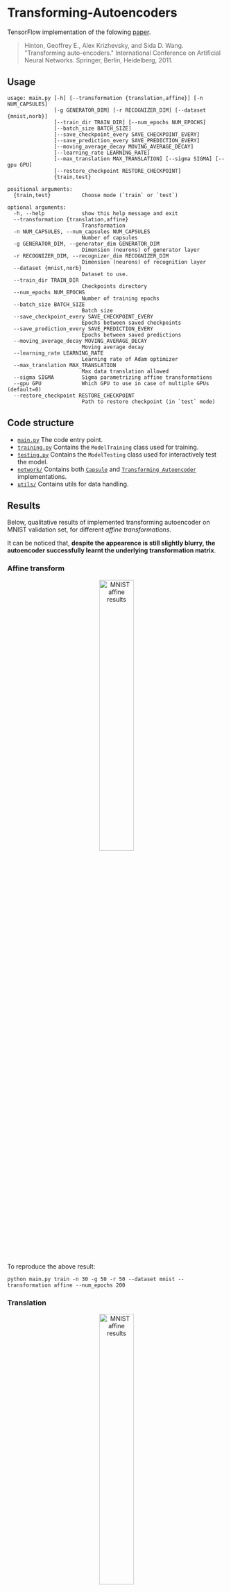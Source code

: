 # Transforming-Autoencoders

TensorFlow implementation of the folowing [paper](http://www.cs.toronto.edu/~fritz/absps/transauto6.pdf).

> Hinton, Geoffrey E., Alex Krizhevsky, and Sida D. Wang. "Transforming auto-encoders." International Conference on Artificial Neural Networks. Springer, Berlin, Heidelberg, 2011.

## Usage

````
usage: main.py [-h] [--transformation {translation,affine}] [-n NUM_CAPSULES]
               [-g GENERATOR_DIM] [-r RECOGNIZER_DIM] [--dataset {mnist,norb}]
               [--train_dir TRAIN_DIR] [--num_epochs NUM_EPOCHS]
               [--batch_size BATCH_SIZE]
               [--save_checkpoint_every SAVE_CHECKPOINT_EVERY]
               [--save_prediction_every SAVE_PREDICTION_EVERY]
               [--moving_average_decay MOVING_AVERAGE_DECAY]
               [--learning_rate LEARNING_RATE]
               [--max_translation MAX_TRANSLATION] [--sigma SIGMA] [--gpu GPU]
               [--restore_checkpoint RESTORE_CHECKPOINT]
               {train,test}

positional arguments:
  {train,test}          Choose mode (`train` or `test`)

optional arguments:
  -h, --help            show this help message and exit
  --transformation {translation,affine}
                        Transformation
  -n NUM_CAPSULES, --num_capsules NUM_CAPSULES
                        Number of capsules
  -g GENERATOR_DIM, --generator_dim GENERATOR_DIM
                        Dimension (neurons) of generator layer
  -r RECOGNIZER_DIM, --recognizer_dim RECOGNIZER_DIM
                        Dimension (neurons) of recognition layer
  --dataset {mnist,norb}
                        Dataset to use.
  --train_dir TRAIN_DIR
                        Checkpoints directory
  --num_epochs NUM_EPOCHS
                        Number of training epochs
  --batch_size BATCH_SIZE
                        Batch size
  --save_checkpoint_every SAVE_CHECKPOINT_EVERY
                        Epochs between saved checkpoints
  --save_prediction_every SAVE_PREDICTION_EVERY
                        Epochs between saved predictions
  --moving_average_decay MOVING_AVERAGE_DECAY
                        Moving average decay
  --learning_rate LEARNING_RATE
                        Learning rate of Adam optimizer
  --max_translation MAX_TRANSLATION
                        Max data translation allowed
  --sigma SIGMA         Sigma parametrizing affine transformations
  --gpu GPU             Which GPU to use in case of multiple GPUs (default=0)
  --restore_checkpoint RESTORE_CHECKPOINT
                        Path to restore checkpoint (in `test` mode)
````

## Code structure

* [`main.py`](https://github.com/ndrplz/capsules/tree/master/transforming_autoencoders/main.py) The code entry point.
* [`training.py`](https://github.com/ndrplz/capsules/tree/master/transforming_autoencoders/training.py) Contains the `ModelTraining` class used for training.
* [`testing.py`](https://github.com/ndrplz/capsules/tree/master/transforming_autoencoders/training.py) Contains the `ModelTesting` class used for interactively test the model.
* [`network/`](https://github.com/ndrplz/capsules/tree/master/transforming_autoencoders/network) Contains both [`Capsule`](https://github.com/ndrplz/capsules/blob/master/transforming_autoencoders/network/capsule.py) and [`Transforming Autoencoder`](https://github.com/ndrplz/capsules/blob/master/transforming_autoencoders/network/transforming_autoencoder.py) implementations.
* [`utils/`](https://github.com/ndrplz/capsules/tree/master/transforming_autoencoders/utils) Contains utils for data handling.

## Results

Below, qualitative results of implemented transforming autoencoder on MNIST validation set, for different *affine transformations*. 

It can be noticed that, **despite the appearence is still slightly blurry, the autoencoder successfully learnt the underlying transformation matrix**.

### Affine transform

<p align="center"><img src="https://github.com/ndrplz/transforming-autoencoders/blob/master/docs/img/showcase_affine.png" alt="MNIST affine results" align="center" width="40%" height="40%"></p>

To reproduce the above result: 
````
python main.py train -n 30 -g 50 -r 50 --dataset mnist --transformation affine --num_epochs 200
````

### Translation

<p align="center"><img src="https://github.com/ndrplz/transforming-autoencoders/blob/master/docs/img/showcase_translation.png" alt="MNIST affine results" align="center" width="40%" height="40%"></p>

To reproduce the above result: 
````
python main.py train -n 30 -g 50 -r 50 --dataset mnist --transformation translation --num_epochs 200
````
